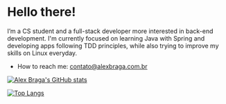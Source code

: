 # Hello there!

I’m a CS student and a full-stack developer more interested in back-end development. I'm currently focused on learning Java with Spring and developing apps following TDD principles, while also trying to improve my skills on Linux everyday.
<!-- - I’m looking to collaborate on ... -->
- How to reach me: contato@alexbraga.com.br

 [![Alex Braga's GitHub stats](https://github-readme-stats.vercel.app/api?username=alexbraga&show_icons=true&theme=material-palenight&include_all_commits=true&hide_border=true)](https://github.com/anuraghazra/github-readme-stats)

 [![Top Langs](https://github-readme-stats.vercel.app/api/top-langs/?username=alexbraga&theme=material-palenight&layout=compact&hide_border=true&card_width=445)](https://github.com/anuraghazra/github-readme-stats)
